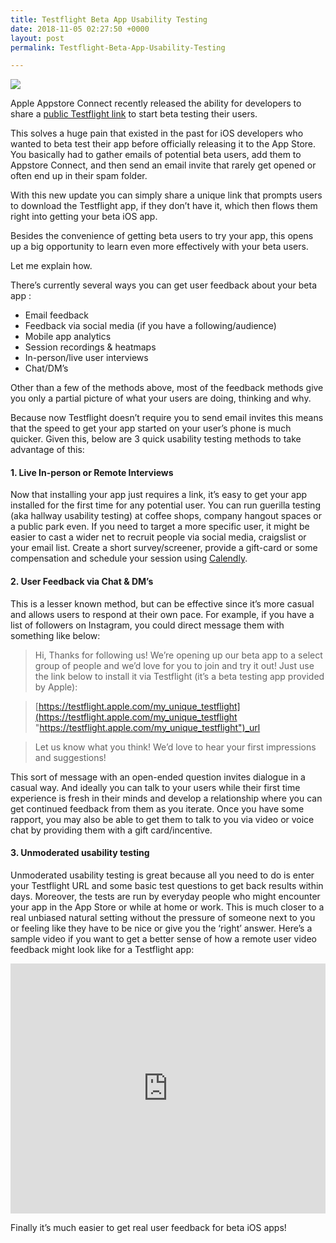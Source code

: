 ```yaml
---
title: Testflight Beta App Usability Testing
date: 2018-11-05 02:27:50 +0000
layout: post
permalink: Testflight-Beta-App-Usability-Testing

---
```

![](https://cdn-images-1.medium.com/max/1000/1*USemx54n2Xd2_NapUlY5YA.png)

Apple Appstore Connect recently released the ability for developers to share a [public Testflight link](https://developer.apple.com/news/?id=09262018a "public testflight link") to start beta testing their users.

This solves a huge pain that existed in the past for iOS developers who wanted to beta test their app before officially releasing it to the App Store. You basically had to gather emails of potential beta users, add them to Appstore Connect, and then send an email invite that rarely get opened or often end up in their spam folder.

With this new update you can simply share a unique link that prompts users to download the Testflight app, if they don’t have it, which then flows them right into getting your beta iOS app.

Besides the convenience of getting beta users to try your app, this opens up a big opportunity to learn even more effectively with your beta users.

Let me explain how.

There’s currently several ways you can get user feedback about your beta app :

* Email feedback
* Feedback via social media (if you have a following/audience)
* Mobile app analytics
* Session recordings & heatmaps
* In-person/live user interviews
* Chat/DM’s

Other than a few of the methods above, most of the feedback methods give you only a partial picture of what your users are doing, thinking and why.

Because now Testflight doesn’t require you to send email invites this means that the speed to get your app started on your user’s phone is much quicker. Given this, below are 3 quick usability testing methods to take advantage of this:

#### 1. Live In-person or Remote Interviews

Now that installing your app just requires a link, it’s easy to get your app installed for the first time for any potential user. You can run guerilla testing (aka hallway usability testing) at coffee shops, company hangout spaces or a public park even. If you need to target a more specific user, it might be easier to cast a wider net to recruit people via social media, craigslist or your email list. Create a short survey/screener, provide a gift-card or some compensation and schedule your session using [Calendly](http://www.calendly.com).

#### **2. User Feedback via Chat & DM’s**

This is a lesser known method, but can be effective since it’s more casual and allows users to respond at their own pace. For example, if you have a list of followers on Instagram, you could direct message them with something like below:

> Hi, Thanks for following us! We’re opening up our beta app to a select group of people and we’d love for you to join and try it out! Just use the link below to install it via Testflight (it’s a beta testing app provided by Apple):

> [https://testflight.apple.com/my_unique_testflight](https://testflight.apple.com/my_unique_testflight "https://testflight.apple.com/my_unique_testflight")_url

> Let us know what you think! We’d love to hear your first impressions and suggestions!

This sort of message with an open-ended question invites dialogue in a casual way. And ideally you can talk to your users while their first time experience is fresh in their minds and develop a relationship where you can get continued feedback from them as you iterate. Once you have some rapport, you may also be able to get them to talk to you via video or voice chat by providing them with a gift card/incentive.

#### 3. Unmoderated usability testing

Unmoderated usability testing is great because all you need to do is enter your Testflight URL and some basic test questions to get back results within days. Moreover, the tests are run by everyday people who might encounter your app in the App Store or while at home or work. This is much closer to a real unbiased natural setting without the pressure of someone next to you or feeling like they have to be nice or give you the ‘right’ answer. Here’s a sample video if you want to get a better sense of how a remote user video feedback might look like for a Testflight app:
<iframe width="100%" height="400" src="https://www.youtube.com/embed/mUpydWlHnWw" frameborder="0" allowfullscreen></iframe>

Finally it’s much easier to get real user feedback for beta iOS apps!